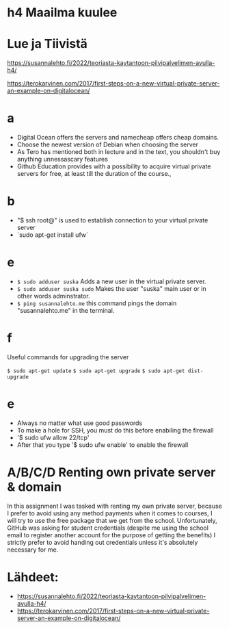 # h4 Maailma kuulee

# Lue ja Tiivistä
https://susannalehto.fi/2022/teoriasta-kaytantoon-pilvipalvelimen-avulla-h4/

https://terokarvinen.com/2017/first-steps-on-a-new-virtual-private-server-an-example-on-digitalocean/

# a
- Digital Ocean offers the servers and namecheap offers cheap domains.
- Choose the newest version of Debian when choosing the server
- As Tero has mentioned both in lecture and in the text, you shouldn't buy anything unnessascary features
- Github Education provides with a possibility to acquire virtual private servers for free, at least till the duration of the course., 
# b
- "$ ssh root@" is used to establish connection to your virtual private server
- `sudo apt-get install ufw´
# e
- `$ sudo adduser suska` Adds a new user in the virtual private server.
- `$ sudo adduser suska sudo` Makes the user "suska" main user or in other words adminstrator.
- `$ ping susannalehto.me` this command pings the domain "susannalehto.me" in the terminal.
# f
  Useful commands for upgrading the server
  
  `$ sudo apt-get update`
  `$ sudo apt-get upgrade`
  `$ sudo apt-get dist-upgrade`
# e
  - Always no matter what use good passwords
  - To make a hole for SSH, you must do this before enabiling the firewall
  - '$ sudo ufw allow 22/tcp'
  - After that you type '$ sudo ufw enable' to enable the firewall
  

# A/B/C/D Renting own private server & domain
In this assignment I was tasked with renting my own private server, because I prefer to avoid using any method payments when it comes to courses, I will try to use the free package that we get from the school. Unfortunately, GitHub was asking for student credentials (despite me using the school email to register another account for the purpose of getting the benefits) I strictly prefer to avoid handing out credentials unless it's absolutely necessary for me.


# Lähdeet:
- https://susannalehto.fi/2022/teoriasta-kaytantoon-pilvipalvelimen-avulla-h4/
- https://terokarvinen.com/2017/first-steps-on-a-new-virtual-private-server-an-example-on-digitalocean/
